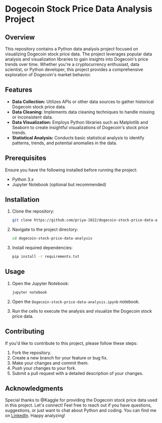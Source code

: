 # Dogecoin Stock Price Data Analysis Project

## Overview

This repository contains a Python data analysis project focused on visualizing Dogecoin stock price data. The project leverages popular data analysis and visualization libraries to gain insights into Dogecoin's price trends over time. Whether you're a cryptocurrency enthusiast, data scientist, or Python developer, this project provides a comprehensive exploration of Dogecoin's market behavior.

## Features

- **Data Collection:** Utilizes APIs or other data sources to gather historical Dogecoin stock price data.
- **Data Cleaning:** Implements data cleaning techniques to handle missing or inconsistent data.
- **Data Visualization:** Employs Python libraries such as Matplotlib and Seaborn to create insightful visualizations of Dogecoin's stock price trends.
- **Statistical Analysis:** Conducts basic statistical analysis to identify patterns, trends, and potential anomalies in the data.

## Prerequisites

Ensure you have the following installed before running the project:

- Python 3.x
- Jupyter Notebook (optional but recommended)

## Installation

1. Clone the repository:

   ```bash
   git clone https://github.com/priya-1022/dogecoin-stock-price-data-analysis.git
   ```

2. Navigate to the project directory:

   ```bash
   cd dogecoin-stock-price-data-analysis
   ```

3. Install required dependencies:

   ```bash
   pip install -r requirements.txt
   ```

## Usage

1. Open the Jupyter Notebook:

   ```bash
   jupyter notebook
   ```

2. Open the `Dogecoin-stock-price-data-analysis.ipynb` notebook.

3. Run the cells to execute the analysis and visualize the Dogecoin stock price data.

## Contributing

If you'd like to contribute to this project, please follow these steps:

1. Fork the repository.
2. Create a new branch for your feature or bug fix.
3. Make your changes and commit them.
4. Push your changes to your fork.
5. Submit a pull request with a detailed description of your changes.


## Acknowledgments

Special thanks to @Kaggle for providing the Dogecoin stock price data used in this project.
Let's connect! Feel free to reach out if you have questions, suggestions, or just want to chat about Python and coding.
You can find me on [LinkedIn](https://www.linkedin.com/in/priyakeshari/).
Happy analyzing!

